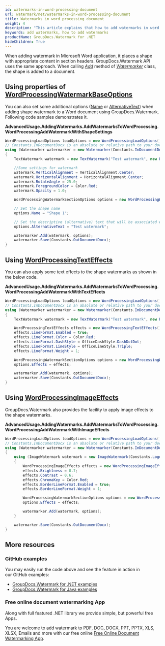 ```yaml
---
id: watermarks-in-word-processing-document
url: watermark/net/watermarks-in-word-processing-document
title: Watermarks in word processing document
weight: 4
description: "This article explains that how to add watermarks in word processing document."
keywords: add watermarks, how to add watermarks
productName: GroupDocs.Watermark for .NET
hideChildren: True
---
```

When adding watermark in Microsoft Word application, it places a shape with appropriate content in section headers. GroupDocs.Watermark API uses the same approach. When calling *[Add](https://reference.groupdocs.com/net/watermark/groupdocs.watermark/watermarker/methods/add)* method of *[Watermarker](https://reference.groupdocs.com/net/watermark/groupdocs.watermark/watermarker)* class, the shape is added to a document.

## Using properties of [WordProcessingWatermarkBaseOptions](https://reference.groupdocs.com/net/watermark/groupdocs.watermark.options.wordprocessing/wordprocessingwatermarkbaseoptions)

You can also set some additional options ([Name](https://reference.groupdocs.com/net/watermark/groupdocs.watermark.options.wordprocessing/wordprocessingwatermarkbaseoptions/properties/name) or [AlternativeText](https://reference.groupdocs.com/net/watermark/groupdocs.watermark.options.wordprocessing/wordprocessingwatermarkbaseoptions/properties/alternativetext)) when adding shape watermark to a Word document using GroupDocs.Watermark. Following code samples demonstrates it.

**AdvancedUsage.AddingWatermarks.AddWatermarksToWordProcessing.WordProcessingAddWatermarkWithShapeSettings**

```csharp
WordProcessingLoadOptions loadOptions = new WordProcessingLoadOptions();
// Constants.InDocumentDocx is an absolute or relative path to your document. Ex: @"C:\Docs\document.docx"
using (Watermarker watermarker = new Watermarker(Constants.InDocumentDocx, loadOptions))
{
    TextWatermark watermark = new TextWatermark("Test watermark", new Font("Arial", 19));

    //Some settings for watermark
    watermark.VerticalAlignment = VerticalAlignment.Center;
    watermark.HorizontalAlignment = HorizontalAlignment.Center;
    watermark.RotateAngle = 25.0;
    watermark.ForegroundColor = Color.Red;
    watermark.Opacity = 1.0;

    WordProcessingWatermarkSectionOptions options = new WordProcessingWatermarkSectionOptions();

    // Set the shape name
    options.Name = "Shape 1";

    // Set the descriptive (alternative) text that will be associated with the shape
    options.AlternativeText = "Test watermark";

    watermarker.Add(watermark, options);
    watermarker.Save(Constants.OutDocumentDocx);
}
```

## Using [WordProcessingTextEffects](https://reference.groupdocs.com/net/watermark/groupdocs.watermark.options.wordprocessing/wordprocessingtexteffects)

You can also apply some text effects to the shape watermarks as shown in the below code.

**AdvancedUsage.AddingWatermarks.AddWatermarksToWordProcessing.WordProcessingAddWatermarkWithTextEffects**

```csharp
WordProcessingLoadOptions loadOptions = new WordProcessingLoadOptions();
// Constants.InDocumentDocx is an absolute or relative path to your document. Ex: @"C:\Docs\document.docx"
using (Watermarker watermarker = new Watermarker(Constants.InDocumentDocx, loadOptions))
{
    TextWatermark watermark = new TextWatermark("Test watermark", new Font("Arial", 19));

    WordProcessingTextEffects effects = new WordProcessingTextEffects();
    effects.LineFormat.Enabled = true;
    effects.LineFormat.Color = Color.Red;
    effects.LineFormat.DashStyle = OfficeDashStyle.DashDotDot;
    effects.LineFormat.LineStyle = OfficeLineStyle.Triple;
    effects.LineFormat.Weight = 1;

    WordProcessingWatermarkSectionOptions options = new WordProcessingWatermarkSectionOptions();
    options.Effects = effects;

    watermarker.Add(watermark, options);
    watermarker.Save(Constants.OutDocumentDocx);
}
```

## Using [WordProcessingImageEffects](https://reference.groupdocs.com/net/watermark/groupdocs.watermark.options.wordprocessing/wordprocessingimageeffects)

GroupDocs.Watermark also provides the facility to apply image effects to the shape watermarks.

**AdvancedUsage.AddingWatermarks.AddWatermarksToWordProcessing.WordProcessingAddWatermarkWithImageEffects**

```csharp
WordProcessingLoadOptions loadOptions = new WordProcessingLoadOptions();
// Constants.InDocumentDocx is an absolute or relative path to your document. Ex: @"C:\Docs\document.docx"
using (Watermarker watermarker = new Watermarker(Constants.InDocumentDocx, loadOptions))
{
    using (ImageWatermark watermark = new ImageWatermark(Constants.LogoPng))
    {
        WordProcessingImageEffects effects = new WordProcessingImageEffects();
        effects.Brightness = 0.7;
        effects.Contrast = 0.6;
        effects.ChromaKey = Color.Red;
        effects.BorderLineFormat.Enabled = true;
        effects.BorderLineFormat.Weight = 1;

        WordProcessingWatermarkSectionOptions options = new WordProcessingWatermarkSectionOptions();
        options.Effects = effects;

        watermarker.Add(watermark, options);
    }

    watermarker.Save(Constants.OutDocumentDocx);
}
```

## More resources

### GitHub examples

You may easily run the code above and see the feature in action in our GitHub examples:

* [GroupDocs.Watermark for .NET examples](https://github.com/groupdocs-watermark/GroupDocs.Watermark-for-.NET)
* [GroupDocs.Watermark for Java examples](https://github.com/groupdocs-watermark/GroupDocs.Watermark-for-Java)

### Free online document watermarking App

Along with full featured .NET library we provide simple, but powerful free Apps.

You are welcome to add watermark to PDF, DOC, DOCX, PPT, PPTX, XLS, XLSX, Emails and more with our free online [Free Online Document Watermarking App](https://products.groupdocs.app/watermark).
